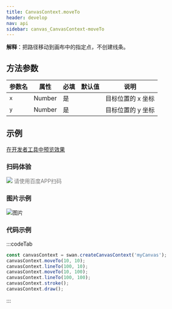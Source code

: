 ```yaml
---
title: CanvasContext.moveTo
header: develop
nav: api
sidebar: canvas_CanvasContext-moveTo
---
```


 


**解释**：把路径移动到画布中的指定点，不创建线条。

 
## 方法参数  

|参数名|属性|必填|默认值|说明|
|----|----|----|---|---|
| `x`|Number|是|| 目标位置的 x 坐标|
| `y`|Number|是||目标位置的 y 坐标|
## 示例

<a href="swanide://fragment/7026a462f0cedf609a81733d28cb5fd11573723438564" title="在开发者工具中预览效果" target="_self">在开发者工具中预览效果</a>
 
### 扫码体验

<div class='scan-code-container'>
    <img src="https://b.bdstatic.com/miniapp/assets/images/doc_demo/pages_createCanvasContext.png" class="demo-qrcode-image" />
    <font color=#777 12px>请使用百度APP扫码</font>
</div>

###  图片示例  
![图片](../../../../img/api/canvas/moveTo.png)

### 代码示例 


:::codeTab
```js
const canvasContext = swan.createCanvasContext('myCanvas');
canvasContext.moveTo(10, 10);
canvasContext.lineTo(100, 10);
canvasContext.moveTo(10, 100);
canvasContext.lineTo(100, 100);
canvasContext.stroke();
canvasContext.draw();
```
:::


